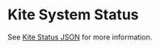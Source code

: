 # Kite System Status
See [Kite Status JSON](https://github.com/kiteaai/web-kite-status-json) for more information.